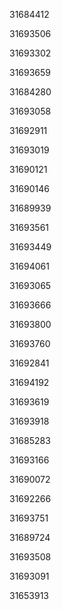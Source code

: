 31684412

31693506

31693302

31693659

31684280

31693058

31692911

31693019

31690121

31690146

31689939

31693561

31693449

31694061

31693065

31693666

31693800

31693760

31692841

31694192

31693619

31693918

31685283

31693166

31690072

31692266

31693751

31689724

31693508

31693091

31653913

